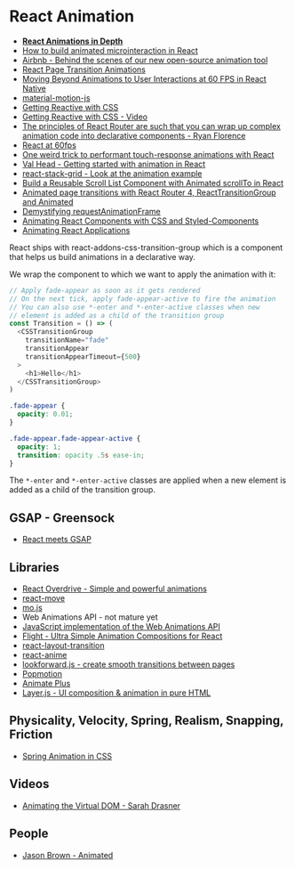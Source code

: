 # React Animation

* [**React Animations in Depth**](https://medium.com/react-native-training/react-animations-in-depth-433e2b3f0e8e)
* [How to build animated microinteraction in React](https://medium.freecodecamp.org/how-to-build-animated-microinteractions-in-react-aab1cb9fe7c8)
* [Airbnb - Behind the scenes of our new open-source animation tool](https://airbnb.design/introducing-lottie/)
* [React Page Transition Animations](https://medium.com/front-end-hacking/react-page-transition-animations-9d18c90a9831#.jpe9r2a9b)
* [Moving Beyond Animations to User Interactions at 60 FPS in React Native](https://medium.com/@talkol/moving-beyond-animations-to-user-interactions-at-60-fps-in-react-native-b6b1fa0ba525#.v3vy9yw0i)
* [material-motion-js](https://github.com/material-motion/material-motion-js)
* [Getting Reactive with CSS](http://slides.com/davidkhourshid/getting-reactive-with-css#/)
* [Getting Reactive with CSS - Video](https://www.youtube.com/watch?v=4IRPxCMAIfA)
* [The principles of React Router are such that you can wrap up complex animation code into declarative components - Ryan Florence](https://github.com/tkh44/data-driven-motion/blob/master/demo/src/App.js#L187-L191)
* [React at 60fps](https://hackernoon.com/react-at-60fps-4e36b8189a4c)
* [One weird trick to performant touch-response animations with React](https://medium.com/@owencm/one-weird-trick-to-performant-touch-response-animations-with-react-9fe4a0838116)
* [Val Head - Getting started with animation in React](http://us2.campaign-archive1.com/?u=6fbaddc8c1fce7588d1a35cb2&id=61966a3f9a)
* [react-stack-grid - Look at the animation example](https://github.com/tsuyoshiwada/react-stack-grid)
* [Build a Reusable Scroll List Component with Animated scrollTo in React](https://codeburst.io/build-a-reusable-scroll-list-component-with-animated-scrollto-in-react-4b4da8815f5b)
* [Animated page transitions with React Router 4, ReactTransitionGroup and Animated](https://hackernoon.com/animated-page-transitions-with-react-router-4-reacttransitiongroup-and-animated-1ca17bd97a1a)
* [Demystifying requestAnimationFrame](https://medium.com/@bkakadiya42/demystifying-the-requestanimationframe-867c3db6c217)
* [Animating React Components with CSS and Styled-Components](https://codeburst.io/animating-react-components-with-css-and-styled-components-cc5a0585f105)
* [Animating React Applications](https://x-team.com/blog/animating-react-applications/)

React ships with react-addons-css-transition-group which is a component that helps us build animations in a declarative way.

We wrap the component to which we want to apply the animation with it:

```js
// Apply fade-appear as soon as it gets rendered
// On the next tick, apply fade-appear-active to fire the animation
// You can also use *-enter and *-enter-active classes when new
// element is added as a child of the transition group
const Transition = () => (
  <CSSTransitionGroup
    transitionName="fade"
    transitionAppear
    transitionAppearTimeout={500}
  >
    <h1>Hello</h1>
  </CSSTransitionGroup>
)
```

```css
.fade-appear {
  opacity: 0.01;
}

.fade-appear.fade-appear-active {
  opacity: 1;
  transition: opacity .5s ease-in;
}
```

The `*-enter` and `*-enter-active` classes are applied when a new element is added as a child of the transition group.

## GSAP - Greensock

* [React meets GSAP](https://medium.com/@marcmintel/react-meets-gsap-c6dd82edeb72)

## Libraries

* [React Overdrive - Simple and powerful animations](https://react-overdrive.now.sh/)
* [react-move](https://github.com/tannerlinsley/react-move)
* [mo.js](http://mojs.io/)
* Web Animations API - not mature yet
* [JavaScript implementation of the Web Animations API](https://github.com/web-animations/web-animations-js)
* [Flight - Ultra Simple Animation Compositions for React](http://www.react-flight.io/)
* [react-layout-transition](https://github.com/bkazi/react-layout-transition)
* [react-anime](https://github.com/hyperfuse/react-anime)
* [lookforward.js - create smooth transitions between pages](https://github.com/appleple/lookforward)
* [Popmotion](https://popmotion.io/)
* [Animate Plus](https://github.com/bendc/animateplus)
* [Layer.js - UI composition & animation in pure HTML](https://layerjs.org/)

## Physicality, Velocity, Spring, Realism, Snapping, Friction

* [Spring Animation in CSS](https://medium.com/@dtinth/spring-animation-in-css-2039de6e1a03)

## Videos

* [Animating the Virtual DOM - Sarah Drasner](https://www.youtube.com/watch?v=W5AdUcJDHo0)

## People

* [Jason Brown - Animated](http://browniefed.com/)


